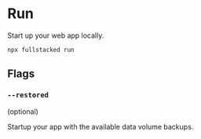 # Run

Start up your web app locally.

```shell
npx fullstacked run
```



## Flags

### `--restored`

(optional)

Startup your app with the available data volume backups.
